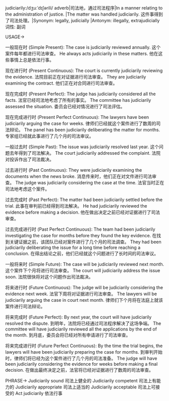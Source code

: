 judiciarily:/dʒuːˈdɪʃərili/
adverb|司法地，通过司法程序|In a manner relating to the administration of justice.  |The matter was handled judiciarily.  这件事得到了司法处理。|Synonym: legally, judicially |Antonym: illegally, extrajudicially
词性: 副词


USAGE->

一般现在时 (Simple Present):
The case is judiciarily reviewed annually.  这个案件每年都进行司法审查。
He always acts judiciarily in these matters. 他在这些事情上总是依法行事。

现在进行时 (Present Continuous):
The court is currently judiciarily reviewing the evidence. 法院目前正在对证据进行司法审查。
They are judiciarily examining the contract. 他们正在对合同进行司法审查。

现在完成时 (Present Perfect):
The judge has judiciarily considered all the facts. 法官已经司法地考虑了所有的事实。
The committee has judiciarily assessed the situation. 委员会已经对情况进行了司法评估。

现在完成进行时 (Present Perfect Continuous):
The lawyers have been judiciarily arguing the case for weeks. 律师们已经就这个案件进行了数周的司法辩论。
The panel has been judiciarily deliberating the matter for months.  专家组已经就此事进行了几个月的司法审议。

一般过去时 (Simple Past):
The issue was judiciarily resolved last year. 这个问题去年得到了司法解决。
The court judiciarily addressed the complaint. 法院对投诉作出了司法裁决。

过去进行时 (Past Continuous):
They were judiciarily examining the documents when the news broke.  消息传来时，他们正在对文件进行司法审查。
The judge was judiciarily considering the case at the time. 法官当时正在司法地考虑这个案件。

过去完成时 (Past Perfect):
The matter had been judiciarily settled before the trial.  此事在审判前已经得到司法解决。
He had judiciarily reviewed the evidence before making a decision. 他在做出决定之前已经对证据进行了司法审查。

过去完成进行时 (Past Perfect Continuous):
The team had been judiciarily investigating the case for months before they found the key evidence.  在找到关键证据之前，该团队已经对案件进行了几个月的司法调查。
They had been judiciarily deliberating the issue for a long time before reaching a conclusion.  在得出结论之前，他们已经就这个问题进行了长时间的司法审议。


一般将来时 (Simple Future):
The case will be judiciarily reviewed next month.  这个案件下个月将进行司法审查。
The court will judiciarily address the issue soon. 法院很快将对这个问题作出司法裁决。

将来进行时 (Future Continuous):
The judge will be judiciarily considering the evidence next week.  法官下周将对证据进行司法审查。
The lawyers will be judiciarily arguing the case in court next month. 律师们下个月将在法庭上就该案件进行司法辩论。


将来完成时 (Future Perfect):
By next year, the court will have judiciarily resolved the dispute.  到明年，法院将已经通过司法程序解决了这场争端。
The committee will have judiciarily reviewed all the applications by the end of the month.  到月底，委员会将已经对所有申请进行了司法审查。

将来完成进行时 (Future Perfect Continuous):
By the time the trial begins, the lawyers will have been judiciarily preparing the case for months.  到审判开始时，律师们将已经为这个案件进行了几个月的司法准备。
The judge will have been judiciarily considering the evidence for weeks before making a final decision.  在做出最终决定之前，法官将已经对证据进行了数周的司法审查。



PHRASE->
Judiciarily sound  司法上健全的
Judiciarily competent  司法上有能力的
Judiciarily appropriate  司法上适当的
Judiciarily acceptable  司法上可接受的
Act judiciarily  依法行事
